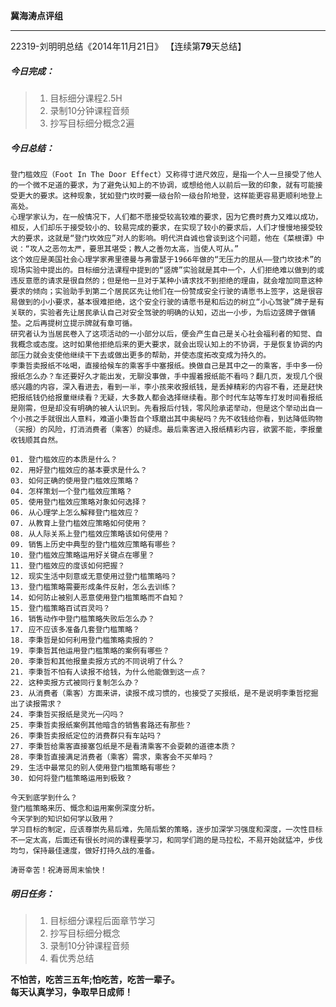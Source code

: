 **冀海涛点评组**

------

22319-刘明明总结《2014年11月21日》
【连续第**79**天总结】

##### __今日完成：__
>1. 目标细分课程2.5H
>2. 录制10分钟课程音频
>3. 抄写目标细分概念2遍

##### __今日总结：__
	登门槛效应（Foot In The Door Effect）又称得寸进尺效应，是指一个人一旦接受了他人的一个微不足道的要求，为了避免认知上的不协调，或想给他人以前后一致的印象，就有可能接受更大的要求。这种现象，犹如登门坎时要一级台阶一级台阶地登，这样能更容易更顺利地登上高处。
	心理学家认为，在一般情况下，人们都不愿接受较高较难的要求，因为它费时费力又难以成功，相反，人们却乐于接受较小的、较易完成的要求，在实现了较小的要求后，人们才慢慢地接受较大的要求，这就是“登门坎效应”对人的影响。明代洪自诚也曾谈到这个问题，他在《菜根谭》中说：“攻人之恶勿太严，要思其堪受；教人之善勿太高，当使人可从。”
	这个效应是美国社会心理学家弗里德曼与弗雷瑟于1966年做的“无压力的屈从——登门坎技术”的现场实验中提出的。目标细分法课程中提到的“竖牌”实验就是其中一个，人们拒绝难以做到的或违反意愿的请求是很自然的；但是他一旦对于某种小请求找不到拒绝的理由，就会增加同意这种要求的倾向；实验助手到第二个居民区先让他们在一份赞成安全行驶的请愿书上签字，这是很容易做到的小小要求，基本很难拒绝，这个安全行驶的请愿书是和后边的树立“小心驾驶”牌子是有关联的，实验者先让居民承认自己对安全驾驶的明确的认知，迈出一小步，为后边竖牌子做铺垫。之后再提树立提示牌就有章可循。
	研究者认为当居民卷入了这项活动的一小部分以后，便会产生自己是关心社会福利者的知觉、自我概念或态度。这时如果他拒绝后来的更大要求，就会出现认知上的不协调，于是恢复协调的内部压力就会支使他继续干下去或做出更多的帮助，并使态度拓改变成为持久的。
	李秉哲卖报纸不吆喝，直接给候车的乘客手中塞报纸。换做自己是其中之一的乘客，手中多一份报纸怎么办？车还要好久才能出发，无聊没事做，手中握着报纸能不看吗？翻几页，发现几个很感兴趣的内容，深入看进去，看到一半，李小孩来收报纸钱，是丢掉精彩的内容不看，还是赶快把报纸钱仍给报童继续看？无疑，大多数人都会选择继续看。那个时代车站等车打发时间看报纸是刚需，但是却没有明确的被人认识到。先看报后付钱，零风险承诺举动，但是这个举动出自一个小孩之手就很出人意料，难道小秉哲自个琢磨出其中奥秘吗？先不收钱给你看，到达降低购物（买报）的风险，打消消费者（乘客）的疑虑。最后乘客进入报纸精彩内容，欲罢不能，李报童收钱顺其自然。
	
	01. 登门槛效应的本质是什么？
	02. 用好登门槛效应的基本要求是什么？
	03. 如何正确的使用登门槛效应策略？
	04. 怎样策划一个登门槛效应策略？
	05. 使用登门槛效应策略对象如何选择？
	06. 从心理学上怎么解释登门槛效应？
	07. 从教育上登门槛效应策略如何使用？
	08. 从人际关系上登门槛效应策略该如何使用？
	09. 销售上历史中典型的登门槛效应策略有哪些？
	10. 登门槛效应策略运用好关键点在哪里？
	11. 登门槛效应的度该如何把握？
	12. 现实生活中刻意或无意使用过登门槛策略吗？
	13. 登门槛策略需要形成条件反射，怎么去训练？
	14. 如何防止被别人恶意使用登门槛策略而不自知？
	15. 登门槛策略百试百灵吗？
	16. 销售动作中登门槛策略失败后怎么办？
	17. 应不应该多准备几套登门槛策略？
	18. 李秉哲是如何利用登门槛策略卖报的？
	19. 李秉哲其他运用登门槛策略的案例有哪些？
	20. 李秉哲和其他报童卖报方式的不同说明了什么？
	21. 李秉哲不怕有人读报不给钱，为什么他能做到这一点？
	22. 这种卖报方式被同行复制怎么办？
	23. 从消费者（乘客）方面来讲，读报不成习惯的，也接受了买报纸，是不是说明李秉哲挖掘出了读报需求？
	24. 李秉哲买报纸是灵光一闪吗？
	25. 李秉哲卖报纸案例其他暗含的销售套路还有那些？
	26. 李秉哲卖报纸定位的消费群只有车站吗？
	27. 李秉哲给乘客直接塞包纸是不是看清乘客不会耍赖的道德本质？
	28. 李秉哲直接满足消费者（乘客）需求，乘客会不买单吗？
	29. 生活中最常见的别人使用登门槛策略有哪些？
	30. 如何将登门槛策略运用到极致？
	
	今天到底学到什么？
	登门槛策略来历、慨念和运用案例深度分析。
    今天学到的知识如何学以致用？
	学习目标的制定，应该尊崇先易后难，先简后繁的策略，逐步加深学习强度和深度，一次性目标不一定太高，后面还有很长时间的课程要学习，和同学们跑的是马拉松，不易开始就猛冲，步伐均匀，保持最佳速度，做好打持久战的准备。
	
    涛哥幸苦！祝涛哥周末愉快！
##### __明日任务：__
>1. 目标细分课程后面章节学习
>2. 抄写目标细分概念
>3. 录制10分钟课程音频
>4. 看优秀总结

**不怕苦，吃苦三五年;怕吃苦，吃苦一辈子。**  
**每天认真学习，争取早日成师！**